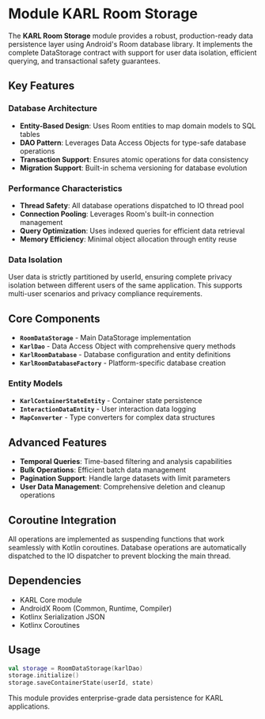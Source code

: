 # Module KARL Room Storage

The **KARL Room Storage** module provides a robust, production-ready data persistence layer using Android's Room database library. It implements the complete DataStorage contract with support for user data isolation, efficient querying, and transactional safety guarantees.

## Key Features

### Database Architecture

- **Entity-Based Design**: Uses Room entities to map domain models to SQL tables
- **DAO Pattern**: Leverages Data Access Objects for type-safe database operations
- **Transaction Support**: Ensures atomic operations for data consistency
- **Migration Support**: Built-in schema versioning for database evolution

### Performance Characteristics

- **Thread Safety**: All database operations dispatched to IO thread pool
- **Connection Pooling**: Leverages Room's built-in connection management
- **Query Optimization**: Uses indexed queries for efficient data retrieval
- **Memory Efficiency**: Minimal object allocation through entity reuse

### Data Isolation

User data is strictly partitioned by userId, ensuring complete privacy isolation between different users of the same application. This supports multi-user scenarios and privacy compliance requirements.

## Core Components

- **`RoomDataStorage`** - Main DataStorage implementation
- **`KarlDao`** - Data Access Object with comprehensive query methods
- **`KarlRoomDatabase`** - Database configuration and entity definitions
- **`KarlRoomDatabaseFactory`** - Platform-specific database creation

### Entity Models

- **`KarlContainerStateEntity`** - Container state persistence
- **`InteractionDataEntity`** - User interaction data logging
- **`MapConverter`** - Type converters for complex data structures

## Advanced Features

- **Temporal Queries**: Time-based filtering and analysis capabilities
- **Bulk Operations**: Efficient batch data management
- **Pagination Support**: Handle large datasets with limit parameters
- **User Data Management**: Comprehensive deletion and cleanup operations

## Coroutine Integration

All operations are implemented as suspending functions that work seamlessly with Kotlin coroutines. Database operations are automatically dispatched to the IO dispatcher to prevent blocking the main thread.

## Dependencies

- KARL Core module
- AndroidX Room (Common, Runtime, Compiler)
- Kotlinx Serialization JSON
- Kotlinx Coroutines

## Usage

```kotlin
val storage = RoomDataStorage(karlDao)
storage.initialize()
storage.saveContainerState(userId, state)
```

This module provides enterprise-grade data persistence for KARL applications.

